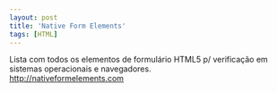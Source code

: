 ```yaml
---
layout: post
title: 'Native Form Elements'
tags: [HTML]
---
```


Lista com todos os elementos de formulário HTML5 p/ verificação em sistemas operacionais e navegadores.<br>
<http://nativeformelements.com>
